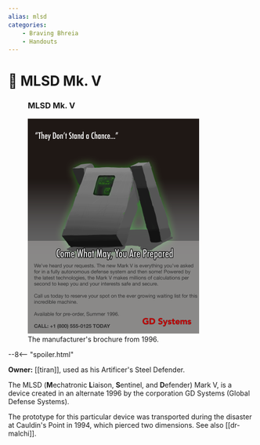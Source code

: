 ```yaml
---
alias: mlsd
categories:
    - Braving Bhreia
    - Handouts
---
```

# 🔐 MLSD Mk. V

<figure class="infobox right">
  <h3>MLSD Mk. V</h3>
  <a href="/assets/images/mlsd-mk-v-full.png">
    <img src="/assets/images/mlsd-mk-v-tiny.png" />
  </a>
  <figcaption>
    The manufacturer's brochure from 1996.
  </figcaption>
</figure>

--8<-- "spoiler.html"

**Owner:** [[tiran]], used as his Artificer's Steel Defender.

The MLSD (**M**echatronic **L**iaison, **S**entinel, and **D**efender) Mark V, is a device created in an alternate 1996 by the corporation GD Systems (Global Defense Systems).

The prototype for this particular device was transported during the disaster at Cauldin's Point in 1994, which pierced two dimensions. See also [[dr-malchi]].
